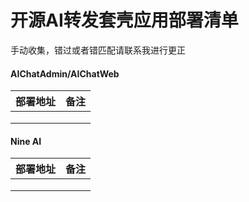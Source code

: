 # 开源AI转发套壳应用部署清单

手动收集，错过或者错匹配请联系我进行更正

#### AIChatAdmin/AIChatWeb

| 部署地址 | 备注 |
| -------- | ---- |
|          |      |
|          |      |
|          |      |

#### Nine AI

| 部署地址 | 备注 |
| -------- | ---- |
|          |      |
|          |      |
|          |      |

